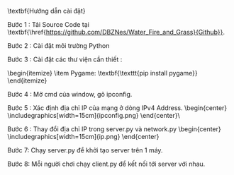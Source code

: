 \textbf{Hướng dẫn cài đặt}

Bước 1 : Tải Source Code tại \textbf{\href{https://github.com/DBZNes/Water_Fire_and_Grass}{Github}}.

Bước 2 : Cài đặt môi trường Python

Bước 3 : Cài đặt các thư viện cần thiết :

\begin{itemize}
    \item Pygame: \textbf{\texttt{pip install pygame}}
\end{itemize}

Bước 4 : Mở cmd của window, gõ ipconfig.

Bước 5 : Xác định địa chỉ IP của mạng ở dòng IPv4 Address.
\begin{center}
\includegraphics[width=15cm]{ipconfig.png}
\end{center}\\

Bước 6 : Thay đổi địa chỉ IP trong server.py và network.py
\begin{center}
\includegraphics[width=15cm]{ip.png}
\end{center}

Bước 7: Chạy server.py để khởi tạo server trên 1 máy. 

Bước 8: Mỗi người chơi chạy client.py để kết nối tới server với nhau.
